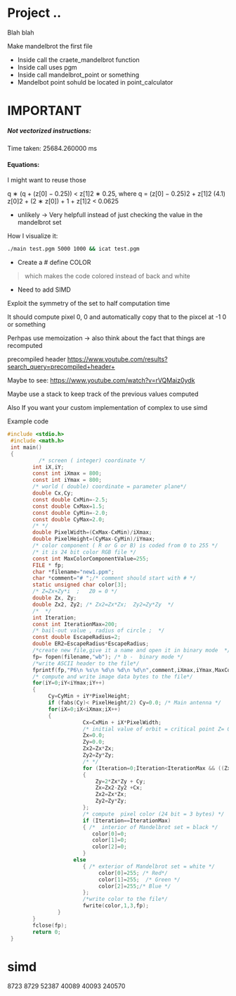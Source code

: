 # Project ..

Blah blah

Make mandelbrot the first file

- Inside call the craete_mandelbrot function
- Inside call uses pgm
- Inside call mandelbrot_point or something
- Mandelbot point sohuld be located in point_calculator

# IMPORTANT

##### Not vectorized instructions:

Time taken: 25684.260000 ms

#### Equations:

I might want to reuse those

q ∗ (q + (z[0] − 0.25)) < z[1]2 ∗ 0.25, where q = (z[0] − 0.25)2 + z[1]2 (4.1)
z[0]2 + (2 ∗ z[0]) + 1 + z[1]2 < 0.0625

- unlikely -> Very helpfull instead of just checking the value in the mandelbrot set

How I visualize it:

```bash
./main test.pgm 5000 1000 && icat test.pgm
```

- Create a # define COLOR

> which makes the code colored instead of back and white

- Need to add SIMD

Exploit the symmetry of the set to half computation time

It should compute pixel 0, 0 and automatically copy that to the pixcel at -1 0 or something

Perhpas use memoization -> also think about the fact that things are recomputed

precompiled header https://www.youtube.com/results?search_query=precompiled+header+

Maybe to see: https://www.youtube.com/watch?v=rVQMaiz0ydk

Maybe use a stack to keep track of the previous values computed

Also If you want your custom implementation of complex to use simd

Example code

```c
#include <stdio.h>
 #include <math.h>
 int main()
 {
          /* screen ( integer) coordinate */
        int iX,iY;
        const int iXmax = 800;
        const int iYmax = 800;
        /* world ( double) coordinate = parameter plane*/
        double Cx,Cy;
        const double CxMin=-2.5;
        const double CxMax=1.5;
        const double CyMin=-2.0;
        const double CyMax=2.0;
        /* */
        double PixelWidth=(CxMax-CxMin)/iXmax;
        double PixelHeight=(CyMax-CyMin)/iYmax;
        /* color component ( R or G or B) is coded from 0 to 255 */
        /* it is 24 bit color RGB file */
        const int MaxColorComponentValue=255;
        FILE * fp;
        char *filename="new1.ppm";
        char *comment="# ";/* comment should start with # */
        static unsigned char color[3];
        /* Z=Zx+Zy*i  ;   Z0 = 0 */
        double Zx, Zy;
        double Zx2, Zy2; /* Zx2=Zx*Zx;  Zy2=Zy*Zy  */
        /*  */
        int Iteration;
        const int IterationMax=200;
        /* bail-out value , radius of circle ;  */
        const double EscapeRadius=2;
        double ER2=EscapeRadius*EscapeRadius;
        /*create new file,give it a name and open it in binary mode  */
        fp= fopen(filename,"wb"); /* b -  binary mode */
        /*write ASCII header to the file*/
        fprintf(fp,"P6\n %s\n %d\n %d\n %d\n",comment,iXmax,iYmax,MaxColorComponentValue);
        /* compute and write image data bytes to the file*/
        for(iY=0;iY<iYmax;iY++)
        {
             Cy=CyMin + iY*PixelHeight;
             if (fabs(Cy)< PixelHeight/2) Cy=0.0; /* Main antenna */
             for(iX=0;iX<iXmax;iX++)
             {
                        Cx=CxMin + iX*PixelWidth;
                        /* initial value of orbit = critical point Z= 0 */
                        Zx=0.0;
                        Zy=0.0;
                        Zx2=Zx*Zx;
                        Zy2=Zy*Zy;
                        /* */
                        for (Iteration=0;Iteration<IterationMax && ((Zx2+Zy2)<ER2);Iteration++)
                        {
                            Zy=2*Zx*Zy + Cy;
                            Zx=Zx2-Zy2 +Cx;
                            Zx2=Zx*Zx;
                            Zy2=Zy*Zy;
                        };
                        /* compute  pixel color (24 bit = 3 bytes) */
                        if (Iteration==IterationMax)
                        { /*  interior of Mandelbrot set = black */
                           color[0]=0;
                           color[1]=0;
                           color[2]=0;
                        }
                     else
                        { /* exterior of Mandelbrot set = white */
                             color[0]=255; /* Red*/
                             color[1]=255;  /* Green */
                             color[2]=255;/* Blue */
                        };
                        /*write color to the file*/
                        fwrite(color,1,3,fp);
                }
        }
        fclose(fp);
        return 0;
 }
```

# simd

8723 8729 52387
40089 40093 240570
